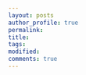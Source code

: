 ```yaml
---
layout: posts
author_profile: true
permalink: 
title: 
tags: 
modified: 
comments: true
---
```

